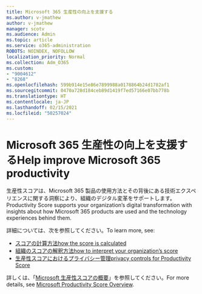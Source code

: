```yaml
---
title: Microsoft 365 生産性の向上を支援する
ms.author: v-jmathew
author: v-jmathew
manager: scotv
ms.audience: Admin
ms.topic: article
ms.service: o365-administration
ROBOTS: NOINDEX, NOFOLLOW
localization_priority: Normal
ms.collection: Adm_O365
ms.custom:
- "9004612"
- "8268"
ms.openlocfilehash: 599b914e15e86e7899988a0178864b24d1782af1
ms.sourcegitcommit: 0470a728d184ceb89d1419f7ed57166e07bb778b
ms.translationtype: HT
ms.contentlocale: ja-JP
ms.lasthandoff: 02/15/2021
ms.locfileid: "50257024"
---
```

# <a name="help-improve-microsoft-365-productivity"></a><span data-ttu-id="37464-102">Microsoft 365 生産性の向上を支援する</span><span class="sxs-lookup"><span data-stu-id="37464-102">Help improve Microsoft 365 productivity</span></span>

<span data-ttu-id="37464-103">生産性スコアは、Microsoft 365 製品の使用方法とその背後にある技術エクスペリエンスに関する洞察により、組織のデジタル変革をサポートします。</span><span class="sxs-lookup"><span data-stu-id="37464-103">Productivity Score supports your organization’s digital transformation with insights about how Microsoft 365 products are used and the technology experiences behind them.</span></span>

<span data-ttu-id="37464-104">詳細については、次を参照してください。</span><span class="sxs-lookup"><span data-stu-id="37464-104">To learn more, see:</span></span>

- [<span data-ttu-id="37464-105">スコアの計算方法</span><span class="sxs-lookup"><span data-stu-id="37464-105">how the score is calculated</span></span>](https://docs.microsoft.com/microsoft-365/admin/productivity/productivity-score)
- [<span data-ttu-id="37464-106">組織のスコアの解釈方法</span><span class="sxs-lookup"><span data-stu-id="37464-106">how to interpret your organization’s score</span></span>](https://docs.microsoft.com/microsoft-365/admin/productivity/productivity-score)
- [<span data-ttu-id="37464-107">生産性スコアにおけるプライバシー管理</span><span class="sxs-lookup"><span data-stu-id="37464-107">privacy controls for Productivity Score</span></span>](https://docs.microsoft.com/microsoft-365/admin/productivity/privacy)

<span data-ttu-id="37464-108">詳しくは、「[Microsoft 生産性スコアの概要](https://docs.microsoft.com/microsoft-365/admin/productivity/productivity-score)」を参照してください。</span><span class="sxs-lookup"><span data-stu-id="37464-108">For more details, see [Microsoft Productivity Score Overview](https://docs.microsoft.com/microsoft-365/admin/productivity/productivity-score).</span></span>
